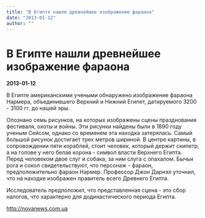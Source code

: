 ```yaml
---
title: "В Египте нашли древнейшее изображение фараона"
date: "2013-01-12"
author: ""
---
```


# В Египте нашли древнейшее изображение фараона

**2013-01-12** 

В Египте американскими учеными обнаружено изображение фараона Нармера, объединившего Верхний и Нижний Египет, датируемого 3200 - 3100 гг. до нашей эры.

Опознано семь рисунков, на которых изображены сцены празднования фестиваля, охоты и войны. Эти рисунки найдены были в 1890 году ученым Сейсом, однако со временем эта находка затерялась. Самый большой рисунок достигает трех метров шириной. В центре картины, в сопровождении пяти кораблей, стоит человек, который держит скипетр, а на голове у него белая корона - символ власти Верхнего Египта. Перед человеком двое слуг и собака, за ним слуга с опахалом. Бычьи рога и сокол свидетельствуют, что персонаж - фараон, предположительно фараон Нармер. Профессор Джон Дарнэл уточнил, что на находке изображен правитель всего Древнего Египта.



Исследователь предположил, что представленная сцена - это сбор налогов, что характерно для додинастического периода Египта.

http://novanews.com.ua